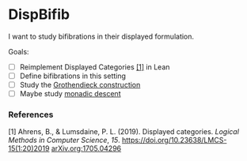 # DispBifib

I want to study bifibrations in their displayed formulation.

Goals:
- [ ] Reimplement Displayed Categories [[1]](#1) in Lean
- [ ] Define bifibrations in this setting
- [ ] Study the [Grothendieck construction](https://ncatlab.org/nlab/show/Grothendieck+construction)
- [ ] Maybe study [monadic descent](https://ncatlab.org/nlab/show/monadic+descent)

### References

<a name="1">[1]</a> Ahrens, B., & Lumsdaine, P. L. (2019). Displayed categories. _Logical Methods in Computer Science_, _15_.
<https://doi.org/10.23638/LMCS-15(1:20)2019>
[arXiv.org:1705.04296](https://arxiv.org/abs/1705.04296)


